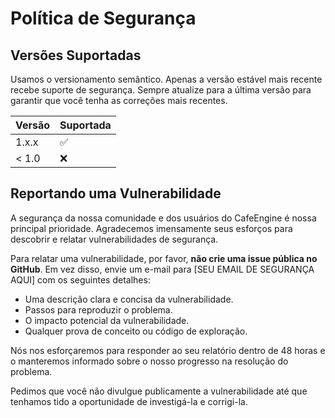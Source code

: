 # Política de Segurança

## Versões Suportadas

Usamos o versionamento semântico. Apenas a versão estável mais recente recebe suporte de segurança. Sempre atualize para a última versão para garantir que você tenha as correções mais recentes.

| Versão | Suportada          |
| ------- | ------------------ |
| 1.x.x   | :white_check_mark: |
| < 1.0   | :x:                |

## Reportando uma Vulnerabilidade

A segurança da nossa comunidade e dos usuários do CafeEngine é nossa principal prioridade. Agradecemos imensamente seus esforços para descobrir e relatar vulnerabilidades de segurança.

Para relatar uma vulnerabilidade, por favor, **não crie uma issue pública no GitHub**. Em vez disso, envie um e-mail para [SEU EMAIL DE SEGURANÇA AQUI] com os seguintes detalhes:

-   Uma descrição clara e concisa da vulnerabilidade.
-   Passos para reproduzir o problema.
-   O impacto potencial da vulnerabilidade.
-   Qualquer prova de conceito ou código de exploração.

Nós nos esforçaremos para responder ao seu relatório dentro de 48 horas e o manteremos informado sobre o nosso progresso na resolução do problema.

Pedimos que você não divulgue publicamente a vulnerabilidade até que tenhamos tido a oportunidade de investigá-la e corrigi-la.
